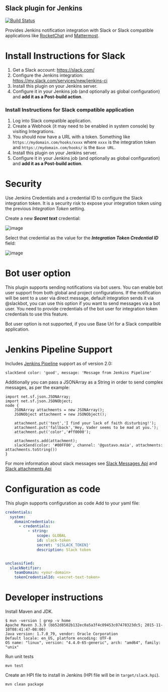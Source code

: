 Slack plugin for Jenkins
------------------------

[![Build Status](https://ci.jenkins.io/job/Plugins/job/slack-plugin/job/master/badge/icon)](https://ci.jenkins.io/job/Plugins/job/slack-plugin/job/master/)

Provides Jenkins notification integration with Slack or Slack compatible
applications like [RocketChat][rocketchat] and [Mattermost][mattermost].

# Install Instructions for Slack

1. Get a Slack account: https://slack.com/
2. Configure the Jenkins integration:
   https://my.slack.com/services/new/jenkins-ci
3. Install this plugin on your Jenkins server.
4. Configure it in your Jenkins job (and optionally as global configuration) and
   **add it as a Post-build action**.

### Install Instructions for Slack compatible application

1. Log into Slack compatible application.
2. Create a Webhook (it may need to be enabled in system console) by visiting
   Integrations.
3. You should now have a URL with a token.  Something like
   `https://mydomain.com/hooks/xxxx` where `xxxx` is the integration token and
   `https://mydomain.com/hooks/` is the `Base URL`.
4. Install this plugin on your Jenkins server.
5. Configure it in your Jenkins job (and optionally as global configuration) and
   **add it as a Post-build action**.

# Security

Use Jenkins Credentials and a credential ID to configure the Slack integration
token. It is a security risk to expose your integration token using the previous
*Integration Token* setting.

Create a new ***Secret text*** credential:

![image][img-secret-text]


Select that credential as the value for the ***Integration Token Credential
ID*** field:

![image][img-token-credential]

# Bot user option

This plugin supports sending notifications via bot users. You can enable bot
user support from both global and project configurations. If the notification
will be sent to a user via direct message, default integration sends it via
@slackbot, you can use this option if you want to send messages via a bot user.
You need to provide credentials of the bot user for integration token
credentials to use this feature.

Bot user option is not supported, if you use Base Url for a Slack compatible
application.

# Jenkins Pipeline Support

Includes [Jenkins Pipeline](https://github.com/jenkinsci/workflow-plugin)
support as of version 2.0:

```
slackSend color: 'good', message: 'Message from Jenkins Pipeline'
```

Additionally you can pass a JSONArray as a String in order to send complex
messages, as per the example:

```
import net.sf.json.JSONArray;
import net.sf.json.JSONObject;
node {
    JSONArray attachments = new JSONArray();
    JSONObject attachment = new JSONObject();

    attachment.put('text','I find your lack of faith disturbing!');
    attachment.put('fallback','Hey, Vader seems to be mad at you.');
    attachment.put('color','#ff0000');

    attachments.add(attachment);
    slackSend(color: '#00FF00', channel: '@gustavo.maia', attachments: attachments.toString())
}
```
For more information about slack messages see [Slack Messages Api](https://api.slack.com/docs/messages)
and [Slack attachments Api](https://api.slack.com/docs/message-attachments)

# Configuration as code

This plugin supports configuration as code
Add to your yaml file:
```yaml
credentials:
  system:
    domainCredentials:
      - credentials:
          - string:
              scope: GLOBAL
              id: slack-token
              secret: '${SLACK_TOKEN}'
              description: Slack token


unclassified:
  slackNotifier:
    teamDomain: <your-domain>
    tokenCredentialId: <secret-text-token>
```

# Developer instructions

Install Maven and JDK.

```
$ mvn -version | grep -v home
Apache Maven 3.3.9 (bb52d8502b132ec0a5a3f4c09453c07478323dc5; 2015-11-10T08:41:47-08:00)
Java version: 1.7.0_79, vendor: Oracle Corporation
Default locale: en_US, platform encoding: UTF-8
OS name: "linux", version: "4.4.0-65-generic", arch: "amd64", family: "unix"
```

Run unit tests

    mvn test

Create an HPI file to install in Jenkins (HPI file will be in
`target/slack.hpi`).

    mvn clean package

[jenkins-builds]: https://jenkins.ci.cloudbees.com/job/plugins/job/slack-plugin/
[jenkins-status]: https://jenkins.ci.cloudbees.com/buildStatus/icon?job=plugins/slack-plugin
[slack-badge]: https://jenkins-slack-testing-signup.herokuapp.com/badge.svg
[slack-signup]: https://jenkins-slack-testing-signup.herokuapp.com/
[rocketchat]: https://rocket.chat/
[mattermost]: https://about.mattermost.com/
[img-secret-text]: https://cloud.githubusercontent.com/assets/983526/17971588/6c26dfa0-6aa9-11e6-808c-3e139446e013.png
[img-token-credential]: https://cloud.githubusercontent.com/assets/983526/17971458/ec296bf6-6aa8-11e6-8d19-06d9f1c9d611.png
